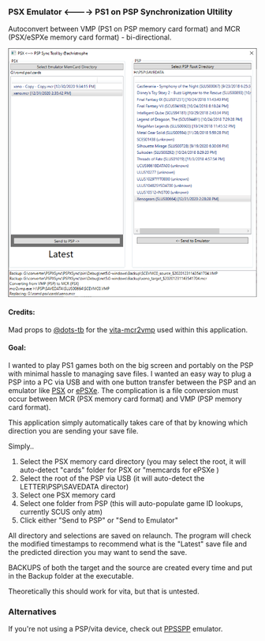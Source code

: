 ### PSX Emulator <----> PS1 on PSP Synchronization Ultility
Autoconvert between VMP (PS1 on PSP memory card format) and MCR (PSX/eSPXe memory card format) - bi-directional.

![demo](img/demo.png)

#### Credits:
Mad props to [@dots-tb](https://github.com/dots-tb) for the [vita-mcr2vmp](https://github.com/dots-tb/vita-mcr2vmp) used within this application.
#### Goal:
I wanted to play PS1 games both on the big screen and portably on the PSP with minimal hassle to managing save files. I wanted an easy way to plug a PSP into a PC via USB and with one button transfer between the PSP and an emulator like [PSX](https://github.com/GPUCode/PSXemu) or [ePSXe](https://www.epsxe.com/). The complication is a file conversion must occur between MCR (PSX memory card format) and VMP (PSP memory card format).

This application simply automatically takes care of that by knowing which direction you are sending your save file.

Simply..
1. Select the PSX memory card directory (you may select the root, it will auto-detect "cards" folder for PSX or "memcards for ePSXe )
2. Select the root of the PSP via USB (it will auto-detect the LETTER\PSP\SAVEDATA director)
3. Select one PSX memory card 
4. Select one folder from PSP (this will auto-populate game ID lookups, currently SCUS only atm)
5. Click either "Send to PSP" or "Send to Emulator"

All directory and selections are saved on relaunch. The program will check the modified timestamps to recommend what is the "Latest" save file and the predicted direction you may want to send the save. 

BACKUPS of both the target and the source are created every time and put in the Backup folder at the executable. 

Theoretically this should work for vita, but that is untested.

### Alternatives
If you're not using a PSP/vita device, check out [PPSSPP](https://www.ppsspp.org) emulator.

